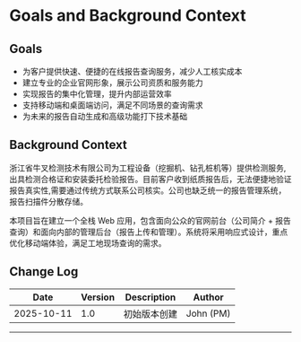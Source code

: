 # Goals and Background Context

## Goals

- 为客户提供快速、便捷的在线报告查询服务，减少人工核实成本
- 建立专业的企业官网形象，展示公司资质和服务能力
- 实现报告的集中化管理，提升内部运营效率
- 支持移动端和桌面端访问，满足不同场景的查询需求
- 为未来的报告自动生成和高级功能打下技术基础

## Background Context

浙江省牛叉检测技术有限公司为工程设备（挖掘机、钻孔桩机等）提供检测服务,出具检测合格证和安装委托检验报告。目前客户收到纸质报告后，无法便捷地验证报告真实性,需要通过传统方式联系公司核实。公司也缺乏统一的报告管理系统，报告扫描件分散存储。

本项目旨在建立一个全栈 Web 应用，包含面向公众的官网前台（公司简介 + 报告查询）和面向内部的管理后台（报告上传和管理）。系统将采用响应式设计，重点优化移动端体验，满足工地现场查询的需求。

## Change Log

| Date | Version | Description | Author |
|------|---------|-------------|--------|
| 2025-10-11 | 1.0 | 初始版本创建 | John (PM) |

---

